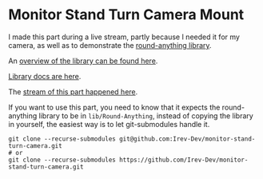 # Monitor Stand Turn Camera Mount

I made this part during a live stream, partly because I needed it for my camera, as well as to demonstrate the [round-anything library](https://github.com/Irev-Dev/Round-Anything).

An [overview of the library can be found here](https://kurthutten.com/blog/round-anything-a-pragmatic-approach-to-openscad-design/).

[Library docs are here](https://kurthutten.com/blog/round-anything-api/).

The [stream of this part happened here](https://www.youtube.com/watch?v=1Tegarwy69I).

If you want to use this part, you need to know that it expects the round-anything library to be in `lib/Round-Anything`, instead of copying the library in yourself, the easiest way is to let git-submodules handle it.
```
git clone --recurse-submodules git@github.com:Irev-Dev/monitor-stand-turn-camera.git
# or
git clone --recurse-submodules https://github.com/Irev-Dev/monitor-stand-turn-camera.git
```